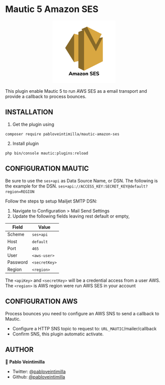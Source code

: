 # Mautic 5 Amazon SES

<p style="text-align: center;">
<img src="Assets/img/icon.png" alt="Amazon SES" width="200"/>
</p>

This plugin enable Mautic 5 to run AWS SES as a email transport and provide a callback to process bounces.

## INSTALLATION

1. Get the plugin using

```
composer require pabloveintimilla/mautic-amazon-ses
```

2. Install plugin

```
php bin/console mautic:plugins:reload
```

## CONFIGURATION MAUTIC

Be sure to use the `ses+api` as Data Source Name, or DSN.
The following is the example for the DSN.
`ses+api://ACCESS_KEY:SECRET_KEY@default?region=REGION`

Follow the steps tp setup Mailjet SMTP DSN:

1. Navigate to Configuration > Mail Send Settings
2. Update the following fields leaving rest default or empty,

| Field    | Value         |
| -------- | ------------- |
| Scheme   | `ses+api`     |
| Host     | `default`     |
| Port     | `465`         |
| User     | `<aws-user>`  |
| Password | `<secretKey>` |
| Region   | `<region>`    |

The `<apiKey>` and `<secretKey>` will be a credential access from a user AWS.
The `<region>` is AWS region were run AWS SES in your account

## CONFIGURATION AWS

Process bounces you need to configure an AWS SNS to send a callback to Mautic.

- Configure a HTTP SNS topic to request to: `URL_MAUTIC`/mailer/callback
- Confirm SNS, this plugin automatic activate.

## AUTHOR

👤 **Pablo Veintimilla**

- Twitter: [@pabloveintimilla](https://twitter.com/pabloveintimilla)
- Github: [@pabloveintimilla](https://github.com/pabloveintimilla)

[MailjetGuidePage]: https://dev.mailjet.com/email/guides/getting-started/
